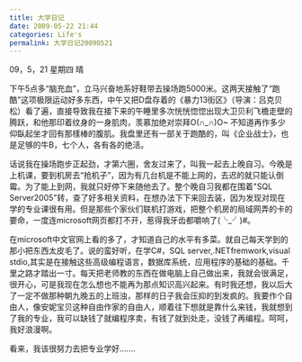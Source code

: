 ```yaml
---
title: 大学日记 
date: 2009-05-22 21:44
categories: Life's
permalink: 大学日记20090521
---
```


09，5，21   星期四   晴

下午5点多“脑充血”，立马兴奋地系好鞋带去操场跑5000米。这两天接触了“跑酷”这项极限运动好多东西，中午又把D盘存着的《暴力13街区》（导演：吕克贝松）看了遍，直接导致我在接下来的午睡里多次恍恍惚惚出现大卫贝利飞檐走壁的腾跃，和他那印着纹身的一身肌肉，羡慕加绝对崇拜O(∩_∩)O~ 不知道再作多少仰臥起坐才回有那樣棒的腹肌。我盘里还有一部关于跑酷的，叫《企业战士》，也是足够的牛B，七个人，各有各的绝活。

话说我在操场跑步正起劲，才第六圈，舍友过来了，叫我一起去上晚自习。今晚是上机课，要到机房去“抢机子”，因为有几台机是不能上网的，去迟的就只能认倒霉。为了能上到网，我就只好停下来随他去了。整个晚自习我都在围着"SQL Server2005"转，查了好多相关资料，在想办法下下来回去装，因为发现对现在学的专业课很有用。但是那些个家伙们联机打游戏，把整个机房的局域网弄的卡的要命，一度连microsoft网页都打不开，惹得我牙齿都嚼响了(╰_╯)#。

在microsoft中文官网上看的多了，才知道自己的水平有多菜。就自己每天学到的那小把东西太皮毛了。说的蛮好听，在学C#，SQL server,.NETfremwork,visual stdio,其实是在接触这些高级编程语言，数据库系统，应用程序的基础的基础。千里之路才踏出一寸。每天把老师教的东西在做电脑上自己做出来，我就会很满足，很开心，可是我现在怎么想也不能再为那点知识高兴起来。有时我还想，我以后大了一定不做那种朝九晚五的上班浊，那样的日子我会压抑的到发疯的。我要作个自由人，像安妮宝贝这种自由作家的自由人，顺着往下想就是靠什么来钱，我就想到了我的专业，我可以缺钱了就编程序卖，有钱了就到处走，没钱了再编程。呵呵，我好浪漫啊。

看来，我该很努力去把专业学好.......  